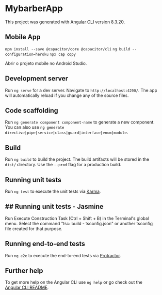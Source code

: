 # MybarberApp

This project was generated with [Angular CLI](https://github.com/angular/angular-cli) version 8.3.20.

## Mobile App
`npm install --save @capacitor/core @capacitor/cli`
`ng build --configuration=heroku`
`npx cap copy`

Abrir o projeto mobile no Android Studio.


## Development server

Run `ng serve` for a dev server. Navigate to `http://localhost:4200/`. The app will automatically reload if you change any of the source files.

## Code scaffolding

Run `ng generate component component-name` to generate a new component. You can also use `ng generate directive|pipe|service|class|guard|interface|enum|module`.

## Build

Run `ng build` to build the project. The build artifacts will be stored in the `dist/` directory. Use the `--prod` flag for a production build.

## Running unit tests

Run `ng test` to execute the unit tests via [Karma](https://karma-runner.github.io).

## ## Running unit tests - Jasmine

Run Execute Construction Task (Ctrl + Shift + B) in the Terminal's global menu.
Select the command "tsc: build - tsconfig.json" or another tsconfig file created for that purpose.

## Running end-to-end tests

Run `ng e2e` to execute the end-to-end tests via [Protractor](http://www.protractortest.org/).

## Further help

To get more help on the Angular CLI use `ng help` or go check out the [Angular CLI README](https://github.com/angular/angular-cli/blob/master/README.md).
